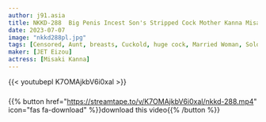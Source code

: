 ```yaml
---
author: j91.asia
title: NKKD-288  Big Penis Incest Son's Stripped Cock Mother Kanna Misaki
date: 2023-07-07
image: "nkkd288pl.jpg"
tags: [Censored, Aunt, breasts, Cuckold, huge cock, Married Woman, Solowork]
maker: [JET Eizou]
actress: [Misaki Kanna]
---
```



{{< youtubepl K7OMAjkbV6i0xal >}}
###

{{% button href="https://streamtape.to/v/K7OMAjkbV6i0xal/nkkd-288.mp4" icon="fas fa-download" %}}download this video{{% /button %}}

